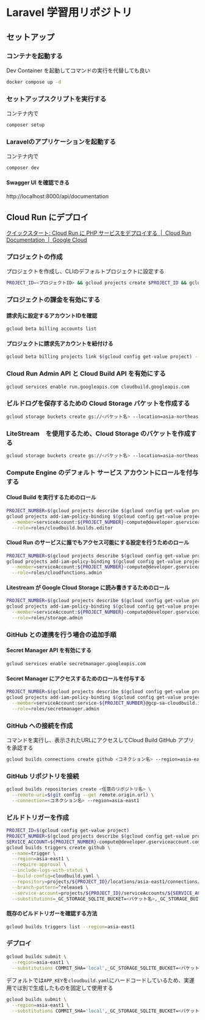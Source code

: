 # Laravel 学習用リポジトリ

## セットアップ

### コンテナを起動する

Dev Container を起動してコマンドの実行を代替しても良い

```bash
docker compose up -d
```

### セットアップスクリプトを実行する

コンテナ内で

```bash
composer setup
```

### Laravelのアプリケーションを起動する

コンテナ内で

```bash
composer dev
```

#### Swagger UI を確認できる

http://localhost:8000/api/documentation

## Cloud Run にデプロイ

[クイックスタート: Cloud Run に PHP サービスをデプロイする  |  Cloud Run Documentation  |  Google Cloud](https://cloud.google.com/run/docs/quickstarts/build-and-deploy/deploy-php-service?hl=ja)

### プロジェクトの作成

プロジェクトを作成し、CLIのデフォルトプロジェクトに設定する

```bash
PROJECT_ID=<プロジェクトID> && gcloud projects create $PROJECT_ID && gcloud config set project $PROJECT_ID
```

### プロジェクトの課金を有効にする

#### 請求先に設定するアカウントIDを確認

```bash
gcloud beta billing accounts list
```

#### プロジェクトに請求先アカウントを紐付ける

```bash
gcloud beta billing projects link $(gcloud config get-value project) --billing-account=<請求先アカウントID>
```

### Cloud Run Admin API と Cloud Build API を有効にする

```bash
gcloud services enable run.googleapis.com cloudbuild.googleapis.com
```

### ビルドログを保存するための Cloud Storage バケットを作成する

```bash
gcloud storage buckets create gs://<バケット名> --location=asia-northeast1
```

### LiteStream　を使用するため、Cloud Storage のバケットを作成する

```bash
gcloud storage buckets create gs://<バケット名> --location=asia-northeast1
```

### Compute Engine のデフォルト サービス アカウントにロールを付与する

#### Cloud Build を実行するためのロール

```bash
PROJECT_NUMBER=$(gcloud projects describe $(gcloud config get-value project) --format='value(projectNumber)')
gcloud projects add-iam-policy-binding $(gcloud config get-value project) \
  --member=serviceAccount:${PROJECT_NUMBER}-compute@developer.gserviceaccount.com \
  --role=roles/cloudbuild.builds.editor
```

#### Cloud Run のサービスに誰でもアクセス可能にする設定を行うためのロール

```bash
PROJECT_NUMBER=$(gcloud projects describe $(gcloud config get-value project) --format='value(projectNumber)')
gcloud projects add-iam-policy-binding $(gcloud config get-value project) \
  --member=serviceAccount:${PROJECT_NUMBER}-compute@developer.gserviceaccount.com \
  --role=roles/cloudfunctions.admin
```

#### Litestream が Google Cloud Storage に読み書きするためのロール

```bash
PROJECT_NUMBER=$(gcloud projects describe $(gcloud config get-value project) --format='value(projectNumber)')
gcloud projects add-iam-policy-binding $(gcloud config get-value project) \
  --member=serviceAccount:${PROJECT_NUMBER}-compute@developer.gserviceaccount.com \
  --role=roles/storage.admin
```

### GitHub との連携を行う場合の追加手順

#### Secret Manager API を有効にする

```bash
gcloud services enable secretmanager.googleapis.com
```

#### Secret Manager にアクセスするためのロールを付与する

```bash
PROJECT_NUMBER=$(gcloud projects describe $(gcloud config get-value project) --format="value(projectNumber)")
gcloud projects add-iam-policy-binding $(gcloud config get-value project) \
  --member=serviceAccount:service-${PROJECT_NUMBER}@gcp-sa-cloudbuild.iam.gserviceaccount.com \
  --role=roles/secretmanager.admin
```

### GitHub への接続を作成

コマンドを実行し、表示されたURLにアクセスしてCloud Build GitHub アプリを承認する

```bash
gcloud builds connections create github <コネクション名> --region=asia-east1
```

### GitHub リポジトリを接続

```bash
gcloud builds repositories create <任意のリポジトリ名> \
  --remote-uri=$(git config --get remote.origin.url) \
  --connection=<コネクション名> --region=asia-east1
```

### ビルドトリガーを作成

```bash
PROJECT_ID=$(gcloud config get-value project)
PROJECT_NUMBER=$(gcloud projects describe $(gcloud config get-value project) --format='value(projectNumber)')
SERVICE_ACCOUNT=${PROJECT_NUMBER}-compute@developer.gserviceaccount.com
gcloud builds triggers create github \
  --name=trigger \
  --region=asia-east1 \
  --require-approval \
  --include-logs-with-status \
  --build-config=cloudbuild.yaml \
  --repository=projects/${PROJECT_ID}/locations/asia-east1/connections/<コネクション名>/repositories/<リポジトリ名> \
  --branch-pattern=^release$ \
  --service-account=projects/${PROJECT_ID}/serviceAccounts/${SERVICE_ACCOUNT} \
  --substitutions=_GC_STORAGE_SQLITE_BUCKET=<バケット名>,_GC_STORAGE_BUILD_LOG_BUCKET=<バケット名>
```

#### 既存のビルドトリガーを確認する方法

```bash
gcloud builds triggers list --region=asia-east1
```

### デプロイ

```bash
gcloud builds submit \
  --region=asia-east1 \
  --substitutions COMMIT_SHA='local',_GC_STORAGE_SQLITE_BUCKET=<バケット名>,_GC_STORAGE_BUILD_LOG_BUCKET=<バケット名>
```

デフォルトでは`APP_KEY`を`cloudbuild.yaml`にハードコードしているため、実運用では別で生成したものを固定して使用する

```bash
gcloud builds submit \
  --region=asia-east1 \
  --substitutions COMMIT_SHA='local',_GC_STORAGE_SQLITE_BUCKET=<バケット名>,_GC_STORAGE_BUILD_LOG_BUCKET=<バケット名>,_APP_KEY=<APP_KEY>
